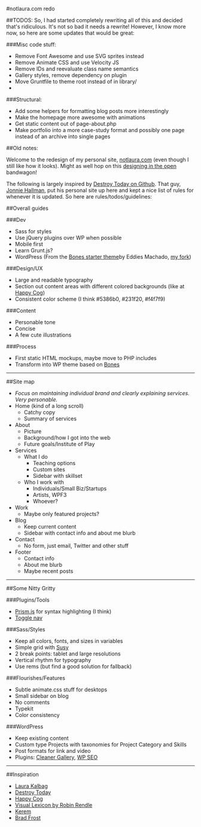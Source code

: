 #notlaura.com redo

##TODOS:
So, I had started completely rewriting all of this and decided that's ridiculous. It's not so bad it needs a rewrite! However, I know more now, so here are some updates that would be great:

###Misc code stuff:
* Remove Font Awesome and use SVG sprites instead
* Remove Animate CSS and use Velocity JS
* Remove IDs and reevaluate class name semantics
* Gallery styles, remove dependency on plugin
* Move Gruntfile to theme root instead of in library/
* 

###Structural:
* Add some helpers for formatting blog posts more interestingly
* Make the homepage more awesome with animations
* Get static content out of page-about.php
* Make portfolio into a more case-study format and possibly one page instead of an archive into single pages


##Old notes:

Welcome to the redesign of my personal site, [notlaura.com](http://notlaura.com) (even though I still like how it looks). Might as well hop on this [designing in the open](http://bradfrostweb.com/blog/post/designing-in-the-open/) bandwagon!

The following is largely inspired by [Destroy Today on Github](https://github.com/destroytoday/destroytoday.com#rules). That guy, [Jonnie Hallman](http://destroytoday.com), put his personal site up here and kept a nice list of rules for whenever it is updated. So here are rules/todos/guidelines:

##Overall guides

###Dev
* Sass for styles
* Use jQuery plugins over WP when possible
* Mobile first
* Learn Grunt.js?
* WordPress (From the [Bones starter theme](https://github.com/destroytoday/destroytoday.com)by Eddies Machado, [my fork](https://github.com/laras126/bones))

###Design/UX
* Large and readable typography
* Section out content areas with different colored backgrounds (like at [Happy Cog](http://happycog.com/))
* Consistent color scheme (I think #5386b0, #231f20, #f4f7f9)

###Content
* Personable tone
* Concise
* A few cute illustrations

###Process
* First static HTML mockups, maybe move to PHP includes
* Transform into WP theme based on [Bones](http://themble.com/bone)

---

##Site map
* _Focus on maintaining individual brand and clearly explaining services. Very personable._
* Home (kind of a long scroll)
	* Catchy copy
	* Summary of services
* About
	* Picture
	* Background/how I got into the web
	* Future goals/Institute of Play
* Services
	* What I do
		* Teaching options
		* Custom sites
		* Sidebar with skillset
	* Who I work with
		* Individuals/Small Biz/Startups
		* Artists, WPF3
		* Whoever?
* Work
	* Maybe only featured projects?
* Blog
	* Keep current content
	* Sidebar with contact info and about me blurb
* Contact
	* No form, just email, Twitter and other stuff
* Footer
	* Contact info
	* About me blurb
	* Maybe recent posts

---

##Some Nitty Gritty

###Plugins/Tools
* [Prism.js](http://prismjs.com/) for syntax highlighting (I think)
* [Toggle nav](codepen.io/bradfrost/pen/sHvaz)

###Sass/Styles
* Keep all colors, fonts, and sizes in variables
* Simple grid with [Susy](susy.oddbird.net)
* 2 break points: tablet and large resolutions
* Vertical rhythm for typography
* Use rems (but find a good solution for fallback)

###Flourishes/Features
* Subtle animate.css stuff for desktops
* Small sidebar on blog
* No comments
* Typekit
* Color consistency

###WordPress
* Keep existing content
* Custom type Projects with taxonomies for Project Category and Skills
* Post formats for link and video
* Plugins: [Cleaner Gallery](http://wordpress.org/plugins/cleaner-gallery/), [WP SEO](http://wordpress.org/plugins/wordpress-seo/)


---

##Inspiration
* [Laura Kalbag](http://laurakalbag.com/)
* [Destroy Today](http://destroytoday.com)
* [Happy Cog](http://happycog.com/)
* [Visual Lexicon by Robin Rendle](http://robinrendle.com/essays/a-visual-lexicon/)
* [Kerem](http://kerem.co/)
* [Brad Frost](bradfrostweb.com)
